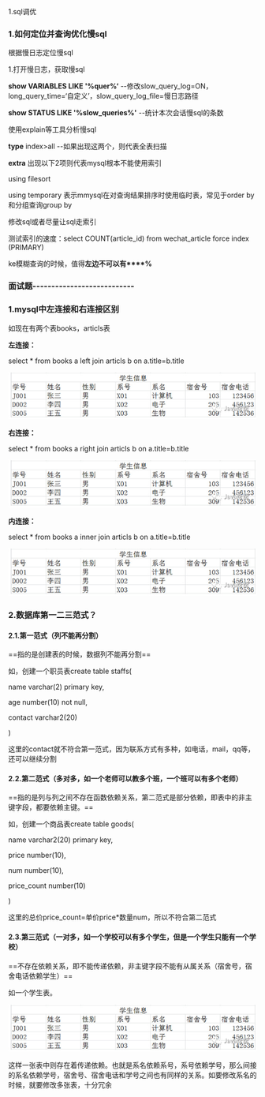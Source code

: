 

1.sql调优

### **1.如何定位并查询优化慢sql**

根据慢日志定位慢sql

1.打开慢日志，获取慢sql

**show VARIABLES LIKE '%quer%‘**	--修改slow_query_log=ON，long_query_time=‘自定义’，slow_query_log_file=慢日志路径

**show STATUS LIKE '%slow_queries%'**  --统计本次会话慢sql的条数

使用explain等工具分析慢sql

**type**  index>all  --如果出现这两个，则代表全表扫描

**extra** 出现以下2项则代表mysql根本不能使用索引

using filesort 

using temporary  表示mmysql在对查询结果排序时使用临时表，常见于order by 和分组查询group by

修改sql或者尽量让sql走索引

测试索引的速度：select COUNT(article_id)  from wechat_article force index (PRIMARY)

ke模糊查询的时候，值得**左边不可以有****%**

### 面试题---------------------------

### 1.mysql中左连接和右连接区别

如现在有两个表books，articls表

**左连接：**

select * from books a left join articls b on a.title=b.title

![img](image/clipboard-1587871014731.png)

**右连接：**

select * from books a right join articls b on a.title=b.title

![img](image/clipboard-1587871014731.png)

**内连接：**

select * from books a inner join articls b on a.title=b.title

![img](image/clipboard-1587871014731.png)

### **2.数据库第一二三范式？**

#### **2.1.第一范式（列不能再分割）**

==指的是创建表的时候，数据列不能再分割==

如，创建一个职员表create table staffs(

name varchar(2) primary key,

age number(10) not null,

contact varchar2(20)

)

这里的contact就不符合第一范式，因为联系方式有多种，如电话，mail，qq等，还可以继续分割

#### **2.2.第二范式（多对多，如一个老师可以教多个班，一个班可以有多个老师）**

==指的是列与列之间不存在函数依赖关系，第二范式是部分依赖，即表中的非主键字段，都要依赖主键。==

如，创建一个商品表create table goods(

name varchar2(20) primary key,

price number(10),

num number(10),

price_count number(10)

)

这里的总价price_count=单价price*数量num，所以不符合第二范式

#### **2.3.第三范式（一对多，如一个学校可以有多个学生，但是一个学生只能有一个学校）**

==不存在依赖关系，即不能传递依赖，非主键字段不能有从属关系（宿舍号，宿舍电话依赖学生）==

如一个学生表。

![img](image/clipboard-1587871014731.png)

这样一张表中则存在着传递依赖。也就是系名依赖系号，系号依赖学号，那么间接的系名依赖学号，宿舍号、宿舍电话和学号之间也有同样的关系。如要修改系名的时候，就要修改多张表，十分冗余